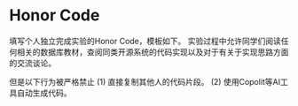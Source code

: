 # Honor Code

填写个人独立完成实验的Honor Code，模板如下。
实验过程中允许同学们阅读任何相关的数据库教材，查阅同类开源系统的代码实现以及对于有关于实现思路方面的交流谈论。

但是以下行为被严格禁止
(1) 直接复制其他人的代码片段。
(2) 使用Copolit等AI工具自动生成代码。
